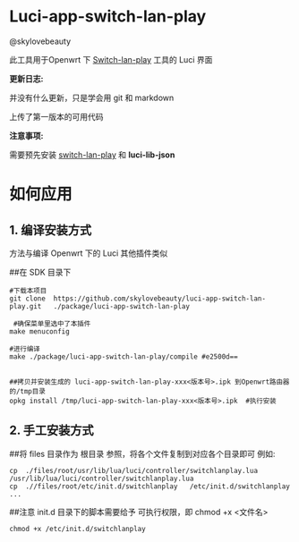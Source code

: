 # Luci-app-switch-lan-play
@skylovebeauty


此工具用于Openwrt 下 [Switch-lan-play](https://github.com/spacemeowx2/switch-lan-play) 工具的 Luci 界面



**更新日志:**

并没有什么更新，只是学会用 git 和 markdown

上传了第一版本的可用代码

**注意事项:**

需要预先安装 [switch-lan-play](https://github.com/spacemeowx2/switch-lan-play) 和  **luci-lib-json**

# 如何应用

## 1. 编译安装方式
方法与编译 Openwrt 下的 Luci 其他插件类似


##在 SDK 目录下 

```
#下载本项目
git clone  https://github.com/skylovebeauty/luci-app-switch-lan-play.git   ./package/luci-app-switch-lan-play

 #确保菜单里选中了本插件
make menuconfig 

#进行编译
make ./package/luci-app-switch-lan-play/compile #e2500d==  


##拷贝并安装生成的 luci-app-switch-lan-play-xxx<版本号>.ipk 到Openwrt路由器的/tmp目录
opkg install /tmp/luci-app-switch-lan-play-xxx<版本号>.ipk  #执行安装
```

## 2. 手工安装方式

##将 files 目录作为 根目录 参照，将各个文件复制到对应各个目录即可
例如:
```
cp  ./files/root/usr/lib/lua/luci/controller/switchlanplay.lua    /usr/lib/lua/luci/controller/switchlanplay.lua
cp  .//files/root/etc/init.d/switchlanplay   /etc/init.d/switchlanplay 
...
```

##注意 init.d 目录下的脚本需要给予 可执行权限，即 chmod +x  <文件名>
```
chmod +x /etc/init.d/switchlanplay
```
